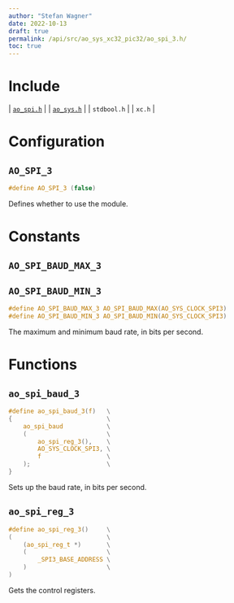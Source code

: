 ```yaml
---
author: "Stefan Wagner"
date: 2022-10-13
draft: true
permalink: /api/src/ao_sys_xc32_pic32/ao_spi_3.h/
toc: true
---
```


# Include

| [`ao_spi.h`](ao_spi.h.md) |
| [`ao_sys.h`](ao_sys.h.md) |
| `stdbool.h` |
| `xc.h` |

# Configuration

## `AO_SPI_3`

```c
#define AO_SPI_3 (false)
```

Defines whether to use the module.

# Constants

## `AO_SPI_BAUD_MAX_3`
## `AO_SPI_BAUD_MIN_3`

```c
#define AO_SPI_BAUD_MAX_3 AO_SPI_BAUD_MAX(AO_SYS_CLOCK_SPI3)
#define AO_SPI_BAUD_MIN_3 AO_SPI_BAUD_MIN(AO_SYS_CLOCK_SPI3)
```

The maximum and minimum baud rate, in bits per second.

# Functions

## `ao_spi_baud_3`

```c
#define ao_spi_baud_3(f)   \
{                          \
    ao_spi_baud            \
    (                      \
        ao_spi_reg_3(),    \
        AO_SYS_CLOCK_SPI3, \
        f                  \
    );                     \
}
```

Sets up the baud rate, in bits per second.

## `ao_spi_reg_3`

```c
#define ao_spi_reg_3()     \
(                          \
    (ao_spi_reg_t *)       \
    (                      \
        _SPI3_BASE_ADDRESS \
    )                      \
)
```

Gets the control registers.
